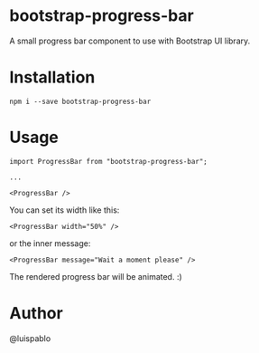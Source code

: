# bootstrap-progress-bar
A small progress bar component to use with Bootstrap UI library.

# Installation

```
npm i --save bootstrap-progress-bar
```

# Usage

```
import ProgressBar from "bootstrap-progress-bar";

...

<ProgressBar />
```

You can set its width like this:

```
<ProgressBar width="50%" />
```

or the inner message:

```
<ProgressBar message="Wait a moment please" />
```

The rendered progress bar will be animated. :)

# Author

@luispablo
